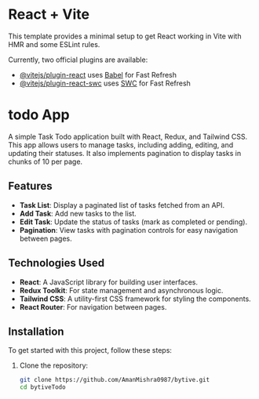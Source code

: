 # React + Vite

This template provides a minimal setup to get React working in Vite with HMR and some ESLint rules.

Currently, two official plugins are available:

- [@vitejs/plugin-react](https://github.com/vitejs/vite-plugin-react/blob/main/packages/plugin-react/README.md) uses [Babel](https://babeljs.io/) for Fast Refresh
- [@vitejs/plugin-react-swc](https://github.com/vitejs/vite-plugin-react-swc) uses [SWC](https://swc.rs/) for Fast Refresh


# todo App

A simple Task Todo application built with React, Redux, and Tailwind CSS. This app allows users to manage tasks, including adding, editing, and updating their statuses. It also implements pagination to display tasks in chunks of 10 per page.

## Features

- **Task List**: Display a paginated list of tasks fetched from an API.
- **Add Task**: Add new tasks to the list.
- **Edit Task**: Update the status of tasks (mark as completed or pending).
- **Pagination**: View tasks with pagination controls for easy navigation between pages.

## Technologies Used

- **React**: A JavaScript library for building user interfaces.
- **Redux Toolkit**: For state management and asynchronous logic.
- **Tailwind CSS**: A utility-first CSS framework for styling the components.
- **React Router**: For navigation between pages.

## Installation

To get started with this project, follow these steps:

1. Clone the repository:

   ```bash
   git clone https://github.com/AmanMishra0987/bytive.git
   cd bytiveTodo
